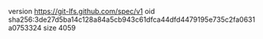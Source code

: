 version https://git-lfs.github.com/spec/v1
oid sha256:3de27d5ba14c128a84a5cb943c61dfca44dfd4479195e735c2fa0631a0753324
size 4059
